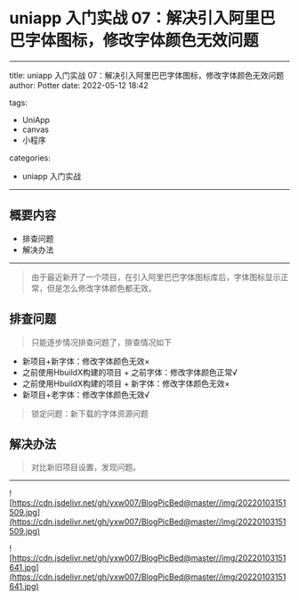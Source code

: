 # uniapp 入门实战 07：解决引入阿里巴巴字体图标，修改字体颜色无效问题

---

title:  uniapp 入门实战 07：解决引入阿里巴巴字体图标，修改字体颜色无效问题
author: Potter
date: 2022-05-12 18:42

tags:

- UniApp
- canvas
- 小程序

categories:

- uniapp 入门实战

---

## 概要内容

- 排查问题
- 解决办法

---

> 由于最近新开了一个项目，在引入阿里巴巴字体图标库后，字体图标显示正常，但是怎么修改字体颜色都无效。
>

## 排查问题

> 只能逐步情况排查问题了，排查情况如下
>
- 新项目+新字体：修改字体颜色无效×
- 之前使用HbuildX构建的项目 + 之前字体：修改字体颜色正常√
- 之前使用HbuildX构建的项目 + 新字体：修改字体颜色无效×
- 新项目+老字体：修改字体颜色无效√

> 锁定问题：新下载的字体资源问题

## 解决办法

> 对比新旧项目设置，发现问题。

---

![https://cdn.jsdelivr.net/gh/yxw007/BlogPicBed@master//img/20220103151509.jpg](https://cdn.jsdelivr.net/gh/yxw007/BlogPicBed@master//img/20220103151509.jpg)

![https://cdn.jsdelivr.net/gh/yxw007/BlogPicBed@master//img/20220103151641.jpg](https://cdn.jsdelivr.net/gh/yxw007/BlogPicBed@master//img/20220103151641.jpg)
